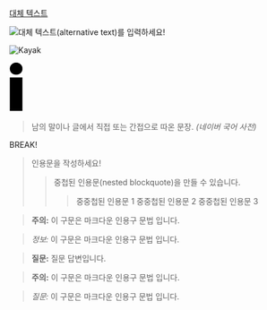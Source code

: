 


[대체 텍스트](https://www.gstatic.com/webp/gallery/1.jpg)

![대체 텍스트(alternative text)를 입력하세요!](https://www.gstatic.com/webp/gallery/1.jpg "링크 설명1")

![Kayak][logo]

[logo]: https://www.gstatic.com/webp/gallery/1.jpg "링크 설명2"


[![init](img/black/i.png)](https://www.init.com)

> 남의 말이나 글에서 직접 또는 간접으로 따온 문장.
> _(네이버 국어 사전)_

BREAK!

> 인용문을 작성하세요!
>> 중첩된 인용문(nested blockquote)을 만들 수 있습니다.
>>> 중중첩된 인용문 1
>>> 중중첩된 인용문 2
>>> 중중첩된 인용문 3

> **<i class="fa fa-exclamation-triangle" aria-hidden="true"></i> 주의:** 이 구문은 마크다운 인용구 문법 입니다.

> *<i class="fa fa-info-circle" aria-hidden="true"></i> 정보:* 이 구문은 마크다운 인용구 문법 입니다.

> **<i class="fa fa-question-circle"></i> 질문:** 
> 질문 답변입니다.


> **주의:** 이 구문은 마크다운 인용구 문법 입니다.

> *질문:* 이 구문은 마크다운 인용구 문법 입니다.
